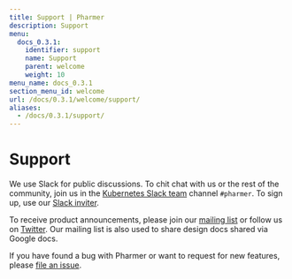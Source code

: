 ```yaml
---
title: Support | Pharmer
description: Support
menu:
  docs_0.3.1:
    identifier: support
    name: Support
    parent: welcome
    weight: 10
menu_name: docs_0.3.1
section_menu_id: welcome
url: /docs/0.3.1/welcome/support/
aliases:
  - /docs/0.3.1/support/
---
```


# Support

We use Slack for public discussions. To chit chat with us or the rest of the community, join us in the [Kubernetes Slack team](https://kubernetes.slack.com/messages/C81LSKMPE/details/) channel `#pharmer`. To sign up, use our [Slack inviter](http://slack.kubernetes.io/).

To receive product announcements, please join our [mailing list](https://groups.google.com/forum/#!forum/pharmer) or follow us on [Twitter](https://twitter.com/AppsCodeHQ). Our mailing list is also used to share design docs shared via Google docs.

If you have found a bug with Pharmer or want to request for new features, please [file an issue](https://github.com/pharmer/project/issues/new).